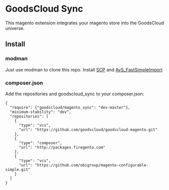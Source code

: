 # GoodsCloud Sync

This magento extension integrates your magento store into the GoodsCloud universe.

## Install

### modman
Just use modman to clone this repo. Install [SCP](https://github.com/obigroup/magento-configurable-simple) and [AvS_FastSimpleImport](https://github.com/avstudnitz/AvS_FastSimpleImport)

### composer.json

Add the repositories  and goodscloud_sync to your composer.json:

    {
      "require": {"goodscloud/magento_sync": "dev-master"},
      "minimum-stability": "dev",
      "repositories": [
        {
          "type": "vcs",
          "url": "https://github.com/goodscloud/goodscloud-magento.git"
        },
        {
          "type": "composer",
          "url": "http://packages.firegento.com"
        },
        {
          "type": "vcs",
          "url": "https://github.com/obigroup/magento-configurable-simple.git"
        }
      ]
    }    
